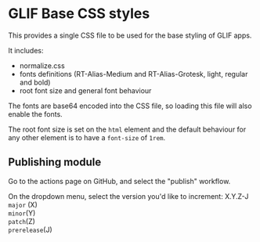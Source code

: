 # GLIF Base CSS styles

This provides a single CSS file to be used for the base styling of GLIF apps.

It includes:

- normalize.css
- fonts definitions (RT-Alias-Medium and RT-Alias-Grotesk, light, regular and bold)
- root font size and general font behaviour

The fonts are base64 encoded into the CSS file, so loading this file will also enable the fonts.

The root font size is set on the `html` element and the default behaviour for any other element is to have a `font-size` of `1rem`.

## Publishing module

Go to the actions page on GitHub, and select the "publish" workflow.

On the dropdown menu, select the version you'd like to increment:
X.Y.Z-J
`major` (X)<br />
`minor`(Y)<br />
`patch`(Z)<br />
`prerelease`(J)<br />
